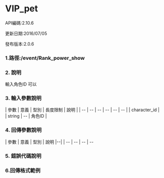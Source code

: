 # VIP_pet


API編碼:2.10.6

更新日期:2016/07/05

發布版本:2.0.6
### 1.路徑:/event/Rank_power_show 　

### 2. 說明
輸入角色ID 可以
### 3. 輸入參數說明


| 參數 | 意義 | 型別 | 長度限制 | 說明 |
| -- | -- | -- | -- | -- | -- |
| character_id  |   | string | -- | 角色ID |


### 4. 回傳參數說明
| 參數 | 意義 | 型別 | 說明 |--|
| -- | -- | -- | -- 
### 5. 錯誤代碼說明



### 6.回傳格式範例
```
```

